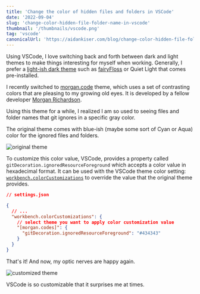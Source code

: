 ```yaml
---
title: 'Change the color of hidden files and folders in VSCode'
date: '2022-09-04'
slug: 'change-color-hidden-file-folder-name-in-vscode'
thumbnail: '/thumbnails/vscode.png'
tag: 'vscode'
canonicalUrl: 'https://aidankiser.com/blog/change-color-hidden-file-folder-name-in-vscode/'
---
```


Using VSCode, I love switching back and forth between dark and light themes to make things interesting for myself when working. Generally, I prefer a [light-ish dark theme](https://aidankiser.com/blog/setup-macbook-m1/#themes) such as [fairyFloss](https://marketplace.visualstudio.com/items?itemName=nopjmp.fairyfloss) or Quiet Light that comes pre-installed.

I recently switched to [morgan.code](https://marketplace.visualstudio.com/items?itemName=morgan-codes.morgan-codes-vscode-theme) theme, which uses a set of contrasting colors that are pleasing to my growing old eyes. It is developed by a fellow developer [Morgan Richardson](https://www.instagram.com/morgan.codes/).

Using this theme for a while, I realized I am so used to seeing files and folder names that git ignores in a specific gray color.

The original theme comes with blue-ish (maybe some sort of Cyan or Aqua) color for the ignored files and folders.

![original theme](https://i.imgur.com/J6hik7g.jpg)

To customize this color value, VSCode, provides a property called `gitDecoration.ignoredResourceForeground` which accepts a color value in hexadecimal format. It can be used with the VSCode theme color setting: [`workbench.colorCustomizations`](https://code.visualstudio.com/api/references/theme-color) to override the value that the original theme provides.

```json
// settings.json

{
  // ...
  "workbench.colorCustomizations": {
    // select theme you want to apply color customization value
    "[morgan.codes]": {
      "gitDecoration.ignoredResourceForeground": "#434343"
    }
  }
}
```

That's it! And now, my optic nerves are happy again.

![customized theme](https://i.imgur.com/sk0tFYi.jpg)

VSCode is so customizable that it surprises me at times.
